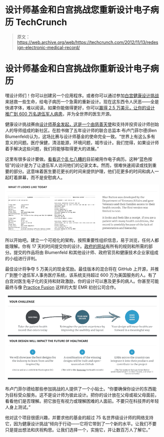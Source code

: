 # 设计师基金和白宫挑战您重新设计电子病历 TechCrunch

> 原文：<https://web.archive.org/web/https://techcrunch.com/2012/11/13/redesign-electronic-medical-record/>

# 设计师基金和白宫挑战你重新设计电子病历

嘿设计师们！你可以创建另一个应用程序。或者你可以通过参加[白宫健康设计挑战](https://web.archive.org/web/20221006062518/http://blue-button.github.com/challenge/)来拯救一些生命，给电子病历一个急需的重新设计。现在这东西令人厌恶——全是快递字体，难以阅读。如果你能做得更好，你可以[赢得 2.5 万美元，让你的设计推广到 600 万名退伍军人病患](https://web.archive.org/web/20221006062518/http://healthdesign.challenge.gov/)，并为全世界的医生开源。

健康设计挑战赛由[设计师基金发起，这是一个由慈善天使](https://web.archive.org/web/20221006062518/https://beta.techcrunch.com/2012/08/08/designer-fund/)和支持并投资设计师创始人的导师组成的新社区。在脸书做了五年设计师的联合总监本·布卢门菲尔德(Ben Blumenfeld)认为，这场比赛与设计师基金的使命完全一致。“世界上有这么多有意义的问题。医疗保健，清洁能源，环境问题，城市设计。我们觉得，如果设计师着手解决这些问题，我们将能够取得更大的进展。”

这里有很多设计要做。[看看这个乱七八糟的](https://web.archive.org/web/20221006062518/http://blue-button.github.com/challenge/files/samplebluebutton.txt)目前被用作电子病历。这种“蓝色按钮”的设计是为了让退伍军人访问他们的记录文本。然而，很难快速阅读或找到重要的部分。这意味着医生要花更长的时间来提供护理，他们花更多的时间和病人一起盯着屏幕，而不是安慰病人。

![](img/00fd211dd6e5c65476f35b2c300659e4.png "Health record today")

所以开始吧。建立一个可视化的架构，按照重要性组织信息，易于浏览，任何人都能理解。你有 17 天的时间提交你的设计。[政府的网站](https://web.archive.org/web/20221006062518/http://healthdesign.challenge.gov/)有所有的规则和所需的部分。提交的作品将由 Blumenfeld 和其他设计师、政府官员和健康技术企业家组成的小组进行评判。

最佳设计将争夺 5 万美元的现金奖励。最佳版本的混合将在 GitHub 上开源，并推广到整个退伍军人事务医疗系统，该系统支持超过 600 万为美国服务的人。有了白宫对医生电子化的支持和财政激励，你的设计可以惠及更多的病人。你甚至可能最终与像 [Practice Fusion](https://web.archive.org/web/20221006062518/http://www.crunchbase.com/company/practice-fusion) 这样的大型 EMR 初创公司合作。

![](img/9b56fe9e355809954fb97626425feb04.png "Design Challenge")

布卢门菲尔德给那些参加挑战的人提供了一个小贴士。“你要确保你设计的东西能为目标受众服务。这不是设计师为彼此设计。把你的设计放在父母或祖父母面前，看看他们是否理解。把它放在有视力或理解困难的人面前。不要只在科技界的年轻人身上测试。”

他对这个项目很感兴趣，并要求他的基金的超过 75 名世界级设计师的网络支持它，因为健康设计挑战“倾向于行动——它将它带到了一个新的水平。让我们不要只是提出想法和庆祝构思。让我们选择一个，实施它，并让数百万人了解它。”